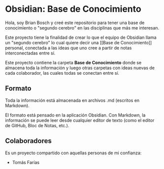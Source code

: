 # Obsidian: Base de Conocimiento

Hola, soy Brian Bosch y creé este repositorio para tener una base de conocimiento o "segundo cerebro" en las disciplinas que más me interesan.

Este proyecto tiene la finalidad de crear lo que el equipo de Obsidian llama un "segundo cerebro" lo cual quiere decir una [[Base de Conocimiento]] personal, conectada a las ideas que uno cree a partir de notas interconectadas entre sí.

Este proyecto contiene la carpeta **Base de Conocimiento** donde se almacena toda la información y luego otras carpetas con ideas nuevas de cada colaborador, las cuales todas se conectan entre sí.

## Formato

Toda la información está almacenada en archivos .md (escritos en Markdown). 

El formato está pensado en la aplicación Obsidian. Con Markdown, la información se puede leer desde cualquier editor de texto (como el editor de GitHub, Bloc de Notas, etc.).

## Colaboradores

Es un proyecto compartido con aquellas personas de mi confianza:

- Tomás Farías
